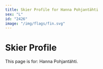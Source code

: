```yaml
---
title: Skier Profile for Hanna Pohjantähti
sex: "L"
id: "2426"
image: "/img/flags/fin.svg" 
---
```


# Skier Profile

This page is for: Hanna Pohjantähti.
    